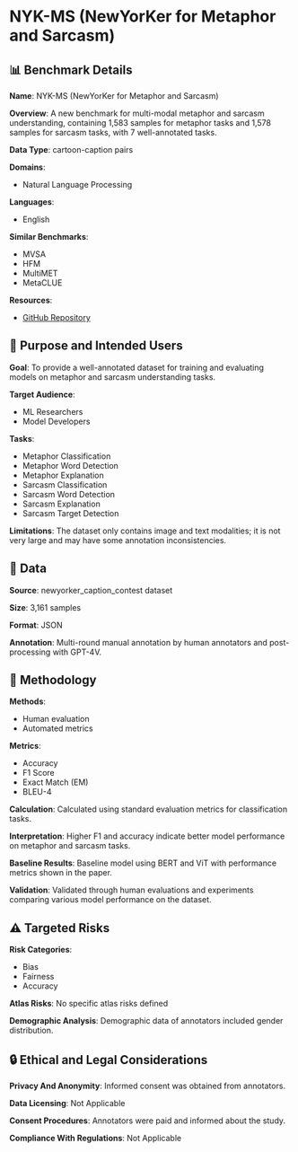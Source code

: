# NYK-MS (NewYorKer for Metaphor and Sarcasm)

## 📊 Benchmark Details

**Name**: NYK-MS (NewYorKer for Metaphor and Sarcasm)

**Overview**: A new benchmark for multi-modal metaphor and sarcasm understanding, containing 1,583 samples for metaphor tasks and 1,578 samples for sarcasm tasks, with 7 well-annotated tasks.

**Data Type**: cartoon-caption pairs

**Domains**:
- Natural Language Processing

**Languages**:
- English

**Similar Benchmarks**:
- MVSA
- HFM
- MultiMET
- MetaCLUE

**Resources**:
- [GitHub Repository](https://github.com/jmhessel/caption_contest_corpus)

## 🎯 Purpose and Intended Users

**Goal**: To provide a well-annotated dataset for training and evaluating models on metaphor and sarcasm understanding tasks.

**Target Audience**:
- ML Researchers
- Model Developers

**Tasks**:
- Metaphor Classification
- Metaphor Word Detection
- Metaphor Explanation
- Sarcasm Classification
- Sarcasm Word Detection
- Sarcasm Explanation
- Sarcasm Target Detection

**Limitations**: The dataset only contains image and text modalities; it is not very large and may have some annotation inconsistencies.

## 💾 Data

**Source**: newyorker_caption_contest dataset

**Size**: 3,161 samples

**Format**: JSON

**Annotation**: Multi-round manual annotation by human annotators and post-processing with GPT-4V.

## 🔬 Methodology

**Methods**:
- Human evaluation
- Automated metrics

**Metrics**:
- Accuracy
- F1 Score
- Exact Match (EM)
- BLEU-4

**Calculation**: Calculated using standard evaluation metrics for classification tasks.

**Interpretation**: Higher F1 and accuracy indicate better model performance on metaphor and sarcasm tasks.

**Baseline Results**: Baseline model using BERT and ViT with performance metrics shown in the paper.

**Validation**: Validated through human evaluations and experiments comparing various model performance on the dataset.

## ⚠️ Targeted Risks

**Risk Categories**:
- Bias
- Fairness
- Accuracy

**Atlas Risks**:
No specific atlas risks defined

**Demographic Analysis**: Demographic data of annotators included gender distribution.

## 🔒 Ethical and Legal Considerations

**Privacy And Anonymity**: Informed consent was obtained from annotators.

**Data Licensing**: Not Applicable

**Consent Procedures**: Annotators were paid and informed about the study.

**Compliance With Regulations**: Not Applicable
